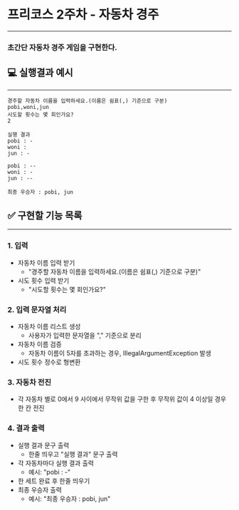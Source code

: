# 프리코스 2주차 - 자동차 경주

- - -

### 초간단 자동차 경주 게임을 구현한다.

## 💻 실행결과 예시

- - -

```
경주할 자동차 이름을 입력하세요.(이름은 쉼표(,) 기준으로 구분)
pobi,woni,jun
시도할 횟수는 몇 회인가요?
2

실행 결과
pobi : -
woni : 
jun : -

pobi : --
woni : -
jun : --

최종 우승자 : pobi, jun
```

## ✅ 구현할 기능 목록

- - -

### 1. 입력

- 자동차 이름 입력 받기
    - "경주할 자동차 이름을 입력하세요.(이름은 쉼표(,) 기준으로 구분)"
- 시도 횟수 입력 받기
    - "시도할 횟수는 몇 회인가요?"
  
### 2. 입력 문자열 처리

- 자동차 이름 리스트 생성
    - 사용자가 입력한 문자열을 "," 기준으로 분리
- 자동차 이름 검증
    - 자동차 이름이 5자를 초과하는 경우, IllegalArgumentException 발생
- 시도 횟수 정수로 형변환

### 3. 자동차 전진

- 각 자동차 별로 0에서 9 사이에서 무작위 값을 구한 후 무작위 값이 4 이상일 경우 한 칸 전진

### 4. 결과 출력

- 실행 결과 문구 출력
    - 한줄 띄우고 "실행 결과" 문구 출력
- 각 자동차마다 실행 결과 출력
    - 예시: "pobi : -"
- 한 세트 완료 후 한줄 띄우기
- 최종 우승자 출력
    - 예시: "최종 우승자 : pobi, jun"